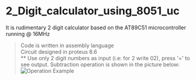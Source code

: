 # 2_Digit_calculator_using_8051_uc
It is rudimentary 2 digit calculator based on the AT89C51 microcontroller running @ 16MHz<br>
>Code is written in assembly language <br>
>Circuit designed in proteus 8.6<br>
** Use only 2 digit numbers as input (i.e: for 2 write 02), press '=' to see output. Subtraction operation is shown in the picture below:
![Operation Example](https://user-images.githubusercontent.com/37033782/128559230-f7107287-99dc-4cc8-8e23-e7d920a63025.png)
